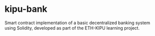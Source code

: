 # kipu-bank
Smart contract implementation of a basic decentralized banking system using Solidity, developed as part of the ETH-KIPU learning project.
